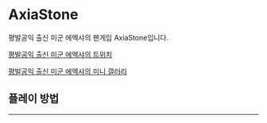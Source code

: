 # AxiaStone
평발공익 출신 미군 에엑샤의 팬게임 AxiaStone입니다.

[평발공익 출신 미군 에엑샤의 트위치](https://www.twitch.tv/realaxia)

[평발공익 출신 미군 에엑샤의 미니 갤러리](https://gall.dcinside.com/mini/migun)

## 플레이 방법
---------------------


